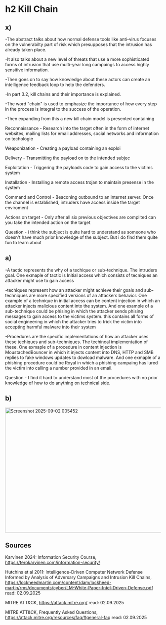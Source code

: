 # h2 Kill Chain

## x)

-The abstract talks about how normal defense tools like anti-virus focuses on the vulnerabilty part of risk which presupposes that the intrusion has already taken place.

-It also talks about a new level of threats that use a more sophisticated forms of intrusion that use multi-year long campaings to access highly sensitive information.

-Then goes on to say how knowledge about these actors can create an intelligence feedback loop to help the defenders.

-In part 3.2, kill chains and their importance is explained.

-The word "chain" is used to emphasize the importance of how every step in the process is integral to the success of the operation.

-Then expanding from this a new kill chain model is presented containing

  Reconnaissance - Research into the target often in the form of internet websites, mailing lists for email addresses, social networks and information on techologie
  
  Weaponization - Creating a payload containing an exploi
  
  Delivery - Transmitting the payload on to the intended subjec
  
  Exploitation - Triggering the payloads code to gain access to the victims system

  Installation - Installing a remote access trojan to maintain presense in the system

  Command and Control - Beaconing outbound to an internet server. Once the channel is established, intruders have access inside the target enviroment
  
  Actions on target - Only after all six previous objectives are complited can you take the intended action on the target

Question - i think the subject is quite hard to understand as someone who doesn't have much prior knowledge of the subject. But i do find them quite fun to learn about
  
## a)

-A tactic represents the why of a techique or sub-technique. The intruders goal. One exmaple of tactic is Initial access which consists of tecniques an attacker might use to gain access

-techiques represent how an attacker might achieve their goals and sub-techniques are more specified versions of an attackers behavior. One example of a technique in initial access can be content injection in which an attacker injects malicious content into the system. And one example of a sub-technique could be
phising in which the attacker sends phising messages to gain access to the victims system. this contains all forms of social engineering in which the attacker tries to trick the victim into accepting harmful malware into their system

-Procedures are the specific implementations of how an attacker uses these techiques and sub-techniques. The techincal implementation of these. One exmaple of a procedure in content injection is MoustachedBouncer in which it injects content into DNS, HTTP and SMB replies to fake windows updates to dowload malware.
And one exmaple of a phishing procedure could be Royal in which a phishing campaing has lured the victim into calling a number provided in an email.

Question - I find it hard to understand most of the procedures with no prior knowledge of how to do anything on technical side.

## b)

<img width="686" height="404" alt="Screenshot 2025-09-02 005452" src="https://github.com/user-attachments/assets/e50147ed-9c2c-4bc9-883e-06443f492961" />

## Sources
Karvinen 2024: Information Security Course, https://terokarvinen.com/information-security/

Hutchins et al 2011: Intelligence-Driven Computer Network Defense Informed by Analysis of Adversary Campaigns and Intrusion Kill Chains, https://lockheedmartin.com/content/dam/lockheed-martin/rms/documents/cyber/LM-White-Paper-Intel-Driven-Defense.pdf read: 02.09.2025

MITRE ATT&CK, https://attack.mitre.org/ read: 02.09.2025

MITRE ATT&CK, Frequently Asked Questions, https://attack.mitre.org/resources/faq/#general-faq read: 02.09.2025
